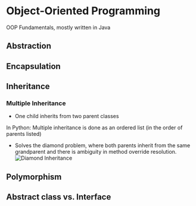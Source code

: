 # Object-Oriented Programming
OOP Fundamentals, mostly written in Java

## Abstraction

## Encapsulation

## Inheritance
### Multiple Inheritance
- One child inherits from two parent classes

In Python: Multiple inheritance is done as an ordered list (in the order of parents listed)
- Solves the diamond problem, where both parents inherit from the same grandparent and there is ambiguity in method override resolution.
![Diamond Inheritance](https://upload.wikimedia.org/wikipedia/commons/thumb/8/8e/Diamond_inheritance.svg/440px-Diamond_inheritance.svg.png)

## Polymorphism
## Abstract class vs. Interface
